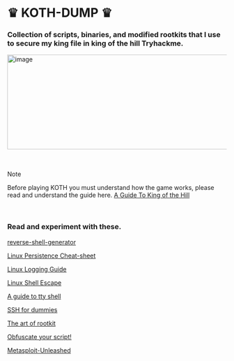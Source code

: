 








# ♛ KOTH-DUMP ♛
###  Collection of scripts, binaries, and modified rootkits that I use to secure my king file in king of the hill Tryhackme.
<img width="983" height="217" alt="image" src="https://github.com/user-attachments/assets/50c51d26-2d40-482c-b9db-e413030f7cd0" />
<br>
<br>
<br>

> [!NOTE]
> Before playing KOTH you must understand how the game works, please read and understand the guide here.
>[A Guide To King of the Hill](https://www.linuxoperatingsystem.net/tty-command-line-in-linux/)

<br>

### Read and experiment with these.

[reverse-shell-generator](https://www.revshells.com/)

[Linux Persistence Cheat-sheet](https://hackmag.com/security/persistence-cheatsheet)

[Linux Logging Guide](https://www.loggly.com/ultimate-guide/linux-logging-basics/)

[Linux Shell Escape](https://fireshellsecurity.team/restricted-linux-shell-escaping-techniques/)

[A guide to tty shell](https://www.linuxoperatingsystem.net/tty-command-line-in-linux/)

[SSH for dummies](https://linuxvox.com/blog/config-ssh-linux/)

[The art of rootkit](https://inferi.club/post/the-art-of-linux-kernel-rootkits)

[Obfuscate your script!](https://www.baeldung.com/linux/bash-obfuscate-script)

[Metasploit-Unleashed](https://www.offsec.com/metasploit-unleashed/)

